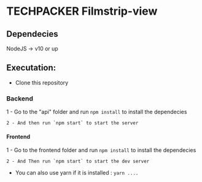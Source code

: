 # TECHPACKER Filmstrip-view

## Dependecies
NodeJS -> v10 or up

## Executation:
* Clone this repository
### Backend
 1 - Go to the "api" folder and run `npm install` to install the dependecies
 ```
 2 - And then run `npm start` to start the server
 ```
#### Frontend
 1 - Go to the frontend folder and run `npm install` to install the dependecies
 ```
 2 - And Then run `npm start` to start the dev server
 ```

 * You can also use yarn if it is installed : `yarn ....`


